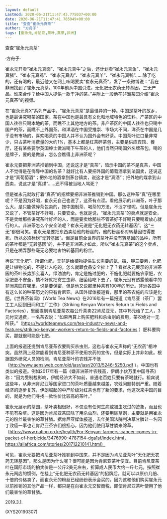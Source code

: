 ```yaml
---
layout: default
Lastmod: 2020-06-21T11:47:43.775037+00:00
date: 2020-06-21T11:47:41.765949+00:00
title: "查查“崔永元真茶”"
author: "方舟子"
tags: [崔永元,肯尼亚,茶叶,真茶,非洲]
---
```


查查“崔永元真茶”

·方舟子·

崔永元开卖“崔永元真面”、“崔永元真牛”之后，还计划卖“崔永元真鱼”、“崔永元真猪”、“崔永元真鸡”、“崔永元真肉”、“崔永元真羊”、“崔永元真鸭”……除了吃的，还有喝的，最近他又在网上吆喝要卖“崔永元真茶”，发了一条微博说：“我在非洲找到了崔永元真茶。100年前从中国引进，无化肥无农药无转基因，三无产品。谁来合作？给中国人提供一款干净的茶。”并附上一段他在非洲茶园介绍“崔永元真茶”的视频。

在“崔永元真X”系列产品中，“崔永元真茶”是最怪异的一种。中国是茶叶的故乡，也是最讲究喝茶的国家。茶在中国也是最具有文化和地域特色的饮料。产茶区的中国人往往只喝本地的茶，而瞧不上其他地方的茶。非产茶区的中国人往往也只喝中国产的茶，而瞧不上外国茶。和洋酒在中国受推崇、市场大不同，洋茶在中国是几乎没有市场的，喜欢喝茶的中国人并不认为国外会有好茶。中国茶叶进口量非常少，只占茶叶消费量的大约1%，基本上都是红茶碎茶包，主要是供应宾馆、餐厅，还有某些要学英国绅士做派喝下午茶的人，他们当然只喝国外名牌茶包，喝的是牌子，要的是做派，怎么会瞧得上非洲茶呢？

崔永元要把非洲茶推销到中国，还说这才是“真茶”，暗示中国的茶不是真茶，中国人不觉得是在侮辱中国的名茶？就好比有人要把外国的葡萄酒拿到法国卖，还说这才是“真葡萄酒”；把外地的酒拿到茅台镇卖，说这才是“真酒”；把外地的煤拿到山西卖，说这才是“真煤”……还不得被当地人骂死？

但是崔永元就敢打着“真茶”的招牌要把非洲茶推销到中国。那么这种茶“真”在哪里呢？不是因为好喝，崔永元自己也说了，这茶有点涩。看他展示的非洲茶，叶子那么大，是只能做碎茶包卖的，按中国制茶、喝茶的方法，不涩才怪呢。但是崔永元又说了，不管茶好不好喝，只要安全。也就是说，“崔永元真茶”的卖点就是安全，不是卖给那些讲究茶叶好坏的人，而是要卖给那些不管茶好不好喝只要喝着放心就行的人。非洲茶怎么个安全法呢？崔永元说是“无化肥无农药无转基因”。这“三无”都很可笑。崔永元是要把东西卖给他的粉丝的，他的粉丝都对转基因怕得要死，所以必须标榜“无转基因”。但是目前全世界的茶叶并没有转基因的品种，所有的茶叶都是“无转基因”的，并不是非洲茶才如此，所以“崔永元真茶”的这个卖点，只是在糊弄那些毫无必要地害怕转基因的粉丝。

再说“无化肥”。所谓化肥，无非是给植物提供生长需要的氮、磷、钾三要素，化肥是让植物吃的，不是让人吃的，怎么就跟食品安全扯上了？看崔永元展示的非洲茶园的茶叶长势那么喜人，绿油油的，肯定是施过肥的，不施化肥就要施农家肥，农家肥更不安全，搞不好就把寄生虫卵、细菌给吃下去了。崔永元没有透露他看中的非洲茶园在哪里，说是要保密，但是他又说那里种茶有100年的历史。非洲各国中有这么长的种茶历史的只有肯尼亚。从国外媒体报道看，那里的茶农施的应该是化肥。《世界茶新闻》（World Tea News》在2016年有一篇报道《肯尼亚（茶厂）罢工工人回到田间和工厂工作》（Striking Kenyan Workers Return to Fields and Factories），里面提到肯尼亚茶农每公斤茶卖22肯尼亚元，其中15元给了工人，3元付交通费，一名茶农说：“如果再算上购买肥料和杀虫剂的费用，茶农绝对一无所获。”（https://worldteanews.com/tea-industry-news-and-features/striking-kenyan-workers-return-to-fields-and-factories ）肥料要购买，那就很可能是化肥。

上面的报道还提到肯尼亚茶农要购买杀虫剂，这也与崔永元声称的“无农药”相冲突。虽然网上经常能看到肯尼亚种茶不使用农药的宣传，但是实际上并非如此。根据国外研究人员的检测，肯尼亚茶叶的农残并不低（http://www.aensiweb.com/old/jasr/jasr/2013/5246-5250.pdf ）。中国也有类似的报道。例如2017年有一篇《嫌非洲茶叶农残高，伊朗小伙万里中国寻茶》称：“因为受制裁影响，伊朗经济大不如前，普通老百姓只要有茶喝就行。祖宾说这些年，从非洲肯尼亚等国家进口的茶叶质量越来越差，农残问题特别严重。随着经济的逐步复苏，伊朗崛起的中产阶级对红茶也有了新的要求，他这次来中国的目的，就是为他们寻找一款性价比较高的茶叶。”

崔永元展示的茶园，茶叶卖相很好，不仅没有任何生病或被虫吃过的迹象，而且也不见有杂草。这是因为肯尼亚茶园除了用杀虫剂，还要用除草剂，主要就是用崔永元的粉丝最害怕的草甘膦。据肯尼亚媒体报道，去年美国法院判决草甘膦让一名园丁致癌一事也让肯尼亚茶农们很担心，因为他们使用草甘膦来除草。（https://www.nation.co.ke/health/For-Kenyan-farmers-cancer-comes-in-packet-of-herbicide/3476990-4787154-dga1sf/index.html，https://allafrica.com/stories/201712210141.html）

可见，崔永元要把肯尼亚茶叶推销到中国来，并不是因为肯尼亚茶叶“无化肥无农药无转基因”。那么是因为什么呢？很可能是因为肯尼亚茶叶便宜。目前肯尼亚茶叶在国际市场的拍卖价是一公斤2美元左右，折算成人民币大约一斤七元，按照崔永元网店的惯例，在挂上“无化肥无农药无转基因”的招牌后，就可以以原价几倍、十倍的价格卖了，而崔永元的粉丝已经纷纷表示会买的，因为这和他们购买崔永元以前推销的其他产品一样，都只是在向崔永元交智商税，即使肯尼亚茶叶使用了他们最害怕的草甘膦。

2019.3.1.

(XYS20190307)

